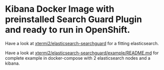 # Kibana Docker Image with preinstalled Search Guard Plugin and ready to run in OpenShift.

Have a look at [xtermi2/elasticsearch-searchguard](https://github.com/xtermi2/elasticsearch-searchguard) 
for a fitting elasticsearch.

Have a look at [xtermi2/elasticsearch-searchguard/example/README.md](https://github.com/xtermi2/elasticsearch-searchguard/tree/master/example) 
for complete example in docker-compose with 2 elasticsearch nodes and a kibana.